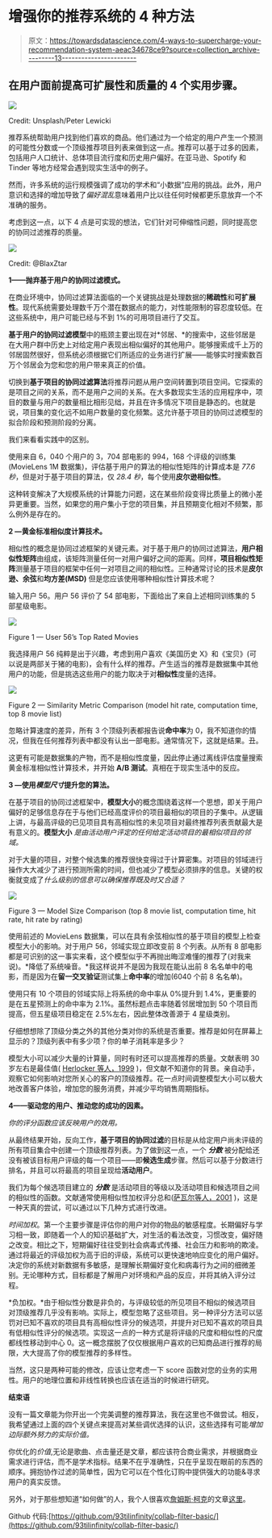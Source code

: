 # 增强你的推荐系统的 4 种方法

> 原文：<https://towardsdatascience.com/4-ways-to-supercharge-your-recommendation-system-aeac34678ce9?source=collection_archive---------13----------------------->

## 在用户面前提高可扩展性和质量的 4 个实用步骤。

![](img/d124bd422d62624219d0d06519e8cd86.png)

Credit: Unsplash/Peter Lewicki

推荐系统帮助用户找到他们喜欢的商品。他们通过为一个给定的用户产生一个预测的可能性分数或一个顶级推荐项目列表来做到这一点。推荐可以基于过多的因素，包括用户人口统计、总体项目流行度和历史用户偏好。在亚马逊、Spotify 和 Tinder 等地方经常会遇到现实生活中的例子。

然而，许多系统的运行规模强调了成功的学术和“小数据”应用的挑战。此外，用户意识和选择的增加导致了*偏好混乱*意味着用户比以往任何时候都更乐意放弃一个不准确的服务。

考虑到这一点，以下 4 点是可实现的想法，它们针对可伸缩性问题，同时提高您的协同过滤推荐的质量。

![](img/62b74fa5d2726014d0862ae34a01e199.png)

Credit: @BlaxZtar

**1——抛弃基于用户的协同过滤模式。**

在商业环境中，协同过滤算法面临的一个关键挑战是处理数据的**稀疏性**和**可扩展性**。现代系统需要处理数千万个潜在数据点的能力，对性能限制的容忍度较低。在这些系统中，用户可能已经与不到 1%的可用项目进行了交互。

**基于用户的协同过滤模型**中的瓶颈主要出现在对*邻居、*的搜索中，这些邻居是在大用户群中历史上对给定用户表现出相似偏好的其他用户。能够搜索成千上万的邻居固然很好，但系统必须根据它们所适应的业务进行扩展——能够实时搜索数百万个邻居会为您和您的用户带来真正的价值。

切换到**基于项目的协同过滤算法**将推荐问题从用户空间转置到项目空间。它探索的是项目之间的关系，而不是用户之间的关系。在大多数现实生活的应用程序中，项目的数量与用户的数量相比相形见绌，并且在许多情况下项目是静态的。也就是说，项目集的变化远不如用户数量的变化频繁。这允许基于项目的协同过滤模型的拟合阶段和预测阶段的分离。

我们来看看实践中的区别。

使用来自 6，040 个用户的 3，704 部电影的 994，168 个评级的训练集(MovieLens 1M 数据集)，评估基于用户的算法的相似性矩阵的计算成本是 *77.6 秒*，但是对于基于项目的算法，仅 *28.4 秒*，每个使用**皮尔逊相似性**。

这种转变解决了大规模系统的计算能力问题，这在某些阶段变得比质量上的微小差异更重要。当然，如果您的用户集小于您的项目集，并且预期变化相对不频繁，那么例外是存在的。

**2 —黄金标准相似度计算技术。**

相似性的概念是协同过滤框架的关键元素。对于基于用户的协同过滤算法，**用户相似性矩阵**由组成，该矩阵测量任何一对用户偏好之间的距离。同样，**项目相似性矩阵**测量基于项目的框架中任何一对项目之间的相似性。三种通常讨论的技术是**皮尔逊、余弦**和**均方差(MSD)** 但是您应该使用哪种相似性计算技术呢？

输入用户 56。用户 56 评价了 54 部电影，下面给出了来自上述相同训练集的 5 部星级电影。

![](img/03957d2f871f96fd5dcb8204dddbc0a7.png)

Figure 1 — User 56’s Top Rated Movies

我选择用户 56 纯粹是出于兴趣，考虑到用户喜欢《美国历史 X》和《宝贝》(可以说是两部关于猪的电影)，会有什么样的推荐。产生适当的推荐是数据集中其他用户的功能，但是挑选这些用户的能力取决于对**相似性**度量的选择。

![](img/1b5adad13a08ca80b1ffc584afa307bf.png)

Figure 2 — Similarity Metric Comparison (model hit rate, computation time, top 8 movie list)

忽略计算速度的差异，所有 3 个顶级列表都报告说**命中率**为 0，我不知道你的情况，但我在任何推荐列表中都没有认出一部电影。通常情况下，这就是结果。丑。

这更有可能是数据集的产物，而不是相似性度量，因此停止通过离线评估度量搜索黄金标准相似性计算技术，并开始 **A/B 测试**。真相在于现实生活中的反应。

**3 —使用*模型尺寸*提升您的算法。**

在基于项目的协同过滤框架中，**模型大小**的概念围绕着这样一个思想，即关于用户偏好的足够信息存在于与他们已经高度评价的项目最相似的项目的子集中。从逻辑上讲，与最高评级的已见项目具有高相似性的未见项目对最终推荐列表贡献最大是有意义的。**模型大小** *是由活动用户评定的任何给定活动项目的最相似项目的邻域。*

对于大量的项目，对整个候选集的推荐很快变得过于计算密集。对项目的邻域进行操作大大减少了进行预测所需的时间，但也减少了模型必须排序的信息。关键的权衡就变成了*什么级别的信息可以确保推荐既及时又合适？*

![](img/7204cf2f334ac63289db45ff60945e8e.png)

Figure 3 — Model Size Comparison (top 8 movie list, computation time, hit rate, hit rate by rating)

使用前述的 MovieLens 数据集，可以在具有余弦相似性的基于项目的模型上检查模型大小的影响。对于用户 56，邻域实现立即改变前 8 个列表。从所有 8 部电影都是可识别的这一事实来看，这个模型似乎不再抛出晦涩难懂的推荐了(对我来说)。*降低了系统噪音。*我这样说并不是因为我现在能认出前 8 名名单中的电影，而是因为在**留一交叉验证**测试集上**命中率**的增加(6040 个前 8 名名单)。

使用只有 10 个项目的邻域实际上将系统的命中率从 0%提升到 1.4%，更重要的是在五星预测上的命中率为 2.1%。虽然标题点击率随着邻居增加到 50 个项目而提高，但五星级项目稳定在 2.5%左右，因此整体改善源于 4 星级类别。

仔细想想除了顶级分类之外的其他分类对你的系统是否重要。推荐是如何在屏幕上显示的？顶级列表中有多少项？你的单子消耗率是多少？

模型大小可以减少大量的计算量，同时有时还可以提高推荐的质量。文献表明 30 岁左右是最佳值( [Herlocker 等人，1999](https://grouplens.org/site-content/uploads/evaluating-TOIS-20041.pdf) )，但文献不知道你的背景。亲自动手，观察它如何影响对您所关心的客户的顶级推荐。花一点时间调整模型大小可以极大地改善客户体验，增加您的服务消费，并减少平均销售周期指标。

**4——驱动您的用户、推动您的成功的因素。**

*你的评分函数应该反映用户的效用。*

从最终结果开始，反向工作，**基于项目的协同过滤**的目标是从给定用户尚未评级的所有项目集合中创建一个顶级推荐列表。为了做到这一点，一个 ***分数*** 被分配给还没有被该目标用户评级的每一个项目——即**候选生成**步骤。然后可以基于分数进行排名，并且可以将最高的项目呈现给**活动用户**。

我们为每个候选项目建立的 ***分数*** 是活动项目的等级以及活动项目和候选项目之间的相似性的函数。文献通常使用相似性加权评分总和([萨瓦尔等人，2001](https://www.researchgate.net/publication/2369002_Item-based_Collaborative_Filtering_Recommendation_Algorithms) )，这是一种天真的尝试，可以通过以下几种方式进行改进。

*时间加权*。第一个主要步骤是评估你的用户对你的物品的敏感程度。长期偏好与学习相一致，即随着一个人的知识基础扩大，对生活的看法改变，习惯改变，偏好随之改变。相比之下，短期偏好往往受到社会病毒式传播、社会压力和影响的欺凌。通过将最近的评级加权为高于旧的评级，系统可以更快速地响应变化的用户偏好。决定你的系统对新数据有多敏感，是理解长期偏好变化和病毒行为之间的细微差别。无论哪种方式，目标都是了解用户对环境和产品的反应，并将其纳入评分过程。

*负加权。*由于相似性分数是非负的，与评级较低的所见项目不相似的候选项目对顶级推荐几乎没有影响。实际上，模型忽略了这些项目。另一种评分方法可以惩罚对已知不喜欢的项目具有高相似性评分的候选项，并提升对已知不喜欢的项目具有低相似性评分的候选项。实现这一点的一种方式是将评级的尺度和相似性的尺度都线性移动到中心 0。这一概念摆脱了仅仅根据用户喜欢的已知商品进行推荐的局限，大大提高了你的模型推荐的多样性。

当然，这只是两种可能的修改，应该让您考虑一下 score 函数对您的业务的实用性。用户的地理位置和非线性转换也应该在适当的时候进行研究。

**结束语**

没有一篇文章能为你开出一个完美调整的推荐算法，我在这里也不做尝试。相反，我希望通过上面的四个关键点来提高对某些调优选择的认识，这些选择有可能*增加边际额外努力的实际价值。*

你优化的*价值*,无论是歌曲、点击量还是文章，都应该符合商业需求，并根据商业需求进行评估，而不是学术指标。结果不在乎准确性，只在乎呈现在眼前的东西的顺序。拥抱协作过滤的简单性，因为它可以在个性化订购中提供强大的功能&寻求用户的真实反馈。

另外，对于那些想知道“如何做”的人，我个人很喜欢[詹姆斯·柯克](https://medium.com/u/75df3566f52c?source=post_page-----aeac34678ce9--------------------------------)的文章[这里](/getting-started-with-recommender-systems-and-tensorrec-8f50a9943eef)。

Github 代码:[https://github.com/93tilinfinity/collab-filter-basic/](https://github.com/93tilinfinity/collab-filter-basic/)